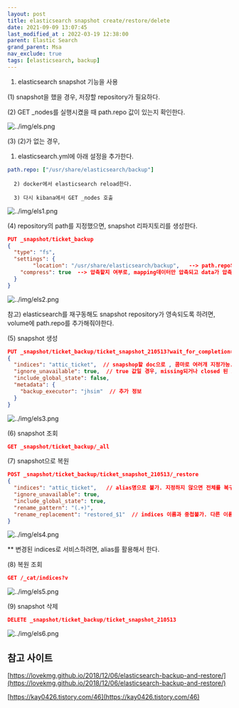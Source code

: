 ```yaml
---
layout: post
title: elasticsearch snapshot create/restore/delete
date: 2021-09-09 13:07:45
last_modified_at : 2022-03-19 12:38:00
parent: Elastic Search
grand_parent: Msa
nav_exclude: true
tags: [elasticsearch, backup]
---
```


1. elasticsearch snapshot 기능을 사용

(1) snapshot을 했을 경우, 저장할 repository가 필요하다.

(2) GET _nodes를 실행시켰을 때 path.repo 값이 있는지 확인한다.

![../img/els.png](../img/els.png)

(3) (2)가 없는 경우, 

1) elasticsearch.yml에 아래 설정을 추가한다.

```yaml
path.repo: ["/usr/share/elasticsearch/backup"]
```

      2) docker에서 elasticsearch reload한다.

      3) 다시 kibana에서 GET _nodes 호출

![../img/els1.png](../img/els1.png)

(4) repository의 path를 지정했으면, snapshot 리파지토리를 생성한다.

```json
PUT _snapshot/ticket_backup
{
  "type": "fs",
  "settings": {
	    "location": "/usr/share/elasticsearch/backup",   --> path.repo의 경로를 지정해준다.
    "compress": true  --> 압축할지 여부로, mapping데이터만 압축되고 data가 압축되는 것은 아님. 디폴트(true)
  }
}
```

![../img/els2.png](../img/els2.png)

참고) elasticsearch를 재구동해도 snapshot repository가 영속되도록 하려면, volume에 path.repo를 추가해줘야한다.

(5) snapshot 생성

```json
PUT _snapshot/ticket_backup/ticket_snapshot_210513?wait_for_completion=true // 비동기로 실행
{
  "indices": "attic_ticket",  // snapshop할 doc으로 , 콤마로 여러개 지정가능. alias명으로 불가
  "ignore_unavailable": true,  // true 값일 경우, missing되거나 closed 된 indices는 snapshot되지 않는다.(기본 값 false)
  "include_global_state": false,
  "metadata": {
    "backup_executor": "jhsim"  // 추가 정보
  }
}
```

![../img/els3.png](../img/els3.png)

(6) snapshot 조회

```json
GET _snapshot/ticket_backup/_all
```

(7) snapshot으로 복원

```json
POST _snapshot/ticket_backup/ticket_snapshot_210513/_restore
{
  "indices": "attic_ticket",   // alias명으로 불가. 지정하지 않으면 전체를 복구한다.
  "ignore_unavailable": true,
  "include_global_state": true,
  "rename_pattern": "(.+)",
  "rename_replacement": "restored_$1"  // indices 이름과 중첩불가. 다른 이름으로 해야한다.
}
```

![../img/els4.png](../img/els4.png)

** 변경된 indices로 서비스하려면, alias를 활용해서 한다.

(8) 복원 조회

```json
GET /_cat/indices?v
```

![../img/els5.png](../img/els5.png)

(9) snapshot 삭제

```json
DELETE _snapshot/ticket_backup/ticket_snapshot_210513
```

![../img/els6.png](../img/els6.png)

## 참고 사이트

[https://lovekmg.github.io/2018/12/06/elasticsearch-backup-and-restore/](https://lovekmg.github.io/2018/12/06/elasticsearch-backup-and-restore/)

[https://kay0426.tistory.com/46](https://kay0426.tistory.com/46)